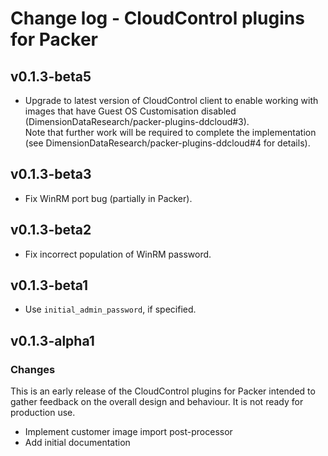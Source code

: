 # Change log - CloudControl plugins for Packer

## v0.1.3-beta5

* Upgrade to latest version of CloudControl client to enable working with images that have Guest OS Customisation disabled (DimensionDataResearch/packer-plugins-ddcloud#3).  
  Note that further work will be required to complete the implementation (see DimensionDataResearch/packer-plugins-ddcloud#4 for details).

## v0.1.3-beta3

* Fix WinRM port bug (partially in Packer).

## v0.1.3-beta2

* Fix incorrect population of WinRM password.

## v0.1.3-beta1

* Use `initial_admin_password`, if specified.

## v0.1.3-alpha1

### Changes

This is an early release of the CloudControl plugins for Packer intended to gather feedback on the overall design and behaviour.
It is not ready for production use.

* Implement customer image import post-processor
* Add initial documentation
